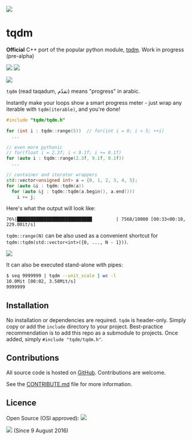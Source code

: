 ![][Logo]

tqdm
====

**Official** C++ port of the popular python module, [tqdm](https://github/tqdm/tqdm). Work in progress (pre-alpha)

[![][Build-Status]][Build-Status-lnk] [![][Coverage-Status]][Coverage-Status-lnk]

<!--
[Build-Status] [Coverage-Status] [Branch-Coverage-Status]

[DOI-URI]
-->

[![][Licence]][Licence-lnk]

`tqdm` (read taqadum, تقدّم) means "progress" in arabic.

Instantly make your loops show a smart progress meter - just wrap any
iterable with `tqdm(iterable)`, and you're done!

``` cpp
#include "tqdm/tqdm.h"

for (int i : tqdm::range(5))  // for(int i = 0; i < 5; ++i)
  ...

// even more pythonic
// for(float i = 2.3f; i < 9.1f; i += 0.1f)
for (auto i : tqdm::range(2.3f, 9.1f, 0.1f))
  ...

// container and iterator wrappers
std::vector<unsigned int> a = {0, 1, 2, 3, 4, 5};
for (auto &i : tqdm::tqdm(a))
  for (auto &j : tqdm::tqdm(a.begin(), a.end()))
    i += j;
```

Here's what the output will look like:

``76%|████████████████████████████         | 7568/10000 [00:33<00:10, 229.00it/s]``

`tqdm::range(N)` can be also used as a convenient shortcut for
`tqdm::tqdm(std::vector<int>({0, ..., N - 1}))`.

![][Screenshot]

It can also be executed stand-alone with pipes:

``` sh
$ seq 9999999 | tqdm --unit_scale | wc -l
10.0Mit [00:02, 3.58Mit/s]
9999999
```


Installation
------------

No installation or dependencies are required. `tqdm` is header-only.
Simply copy or add the `include` directory to your project.
Best-practice recommendation is to add this repo as a submodule to projects.
Once added, simply `#include "tqdm/tqdm.h"`.


Contributions
-------------

All source code is hosted on [GitHub](https://github.com/tqdm/tqdm.cpp).
Contributions are welcome.

See the
[CONTRIBUTE.md](https://raw.githubusercontent.com/tqdm/tqdm.cpp/master/CONTRIBUTE.md)
file for more information.


Licence
-------

Open Source (OSI approved): [![][Licence]][Licence-lnk]


![][Readme-Hits] (Since 9 August 2016)

  [Logo]: https://raw.githubusercontent.com/tqdm/tqdm/master/logo.png
  [Screenshot]: https://raw.githubusercontent.com/tqdm/tqdm/master/images/tqdm.gif
  [Github-Status]: https://img.shields.io/github/tag/tqdm/tqdm.cpp.svg?maxAge=2592000
  [Github-Status-lnk]: https://github.com/tqdm/tqdm.cpp/releases
  [Github-Forks]: https://img.shields.io/github/forks/tqdm/tqdm.cpp.svg
  [Github-Forks-lnk]: https://github.com/tqdm/tqdm.cpp/network
  [Github-Stars]: https://img.shields.io/github/stars/tqdm/tqdm.cpp.svg
  [Github-Stars-lnk]: https://github.com/tqdm/tqdm.cpp/stargazers
  [Licence]: https://img.shields.io/pypi/l/tqdm.svg
  [Licence-lnk]: https://raw.githubusercontent.com/tqdm/tqdm.cpp/master/LICENCE
  [Readme-Hits]: http://hitt.herokuapp.com/tqdm/tqdm_cpp.svg
  [Coverage-Status]: https://coveralls.io/repos/github/tqdm/tqdm.cpp/badge.svg?branch=master
  [Coverage-Status-lnk]: https://coveralls.io/github/tqdm/tqdm.cpp?branch=master
  [Build-Status]: https://travis-ci.org/tqdm/tqdm.cpp.svg?branch=master
  [Build-Status-lnk]: https://travis-ci.org/tqdm/tqdm.cpp
